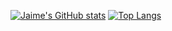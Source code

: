 [![Jaime's GitHub stats](https://github-readme-stats.vercel.app/api?username=chacoff&count_private=true?theme=radical&show_icons=true&theme=dark&hide_rank=false&rank_icon=github)](https://github.com/chacoff/chacoff.github.io)
[![Top Langs](https://github-readme-stats.vercel.app/api/top-langs/?username=chacoff&langs_count=10&?theme=radical&hide=css,html,jupyter%20notebook)](https://github.com/chacoff/chacoff.github.io)
